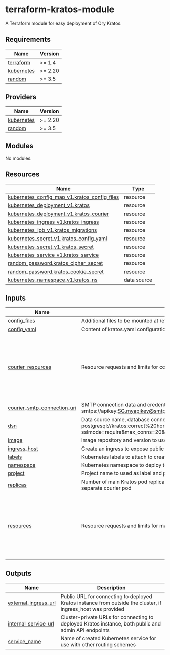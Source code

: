 # terraform-kratos-module

A Terraform module for easy deployment of Ory Kratos.

## Requirements

| Name | Version |
|------|---------|
| <a name="requirement_terraform"></a> [terraform](#requirement\_terraform) | >= 1.4 |
| <a name="requirement_kubernetes"></a> [kubernetes](#requirement\_kubernetes) | >= 2.20 |
| <a name="requirement_random"></a> [random](#requirement\_random) | >= 3.5 |

## Providers

| Name | Version |
|------|---------|
| <a name="provider_kubernetes"></a> [kubernetes](#provider\_kubernetes) | >= 2.20 |
| <a name="provider_random"></a> [random](#provider\_random) | >= 3.5 |

## Modules

No modules.

## Resources

| Name | Type |
|------|------|
| [kubernetes_config_map_v1.kratos_config_files](https://registry.terraform.io/providers/hashicorp/kubernetes/latest/docs/resources/config_map_v1) | resource |
| [kubernetes_deployment_v1.kratos](https://registry.terraform.io/providers/hashicorp/kubernetes/latest/docs/resources/deployment_v1) | resource |
| [kubernetes_deployment_v1.kratos_courier](https://registry.terraform.io/providers/hashicorp/kubernetes/latest/docs/resources/deployment_v1) | resource |
| [kubernetes_ingress_v1.kratos_ingress](https://registry.terraform.io/providers/hashicorp/kubernetes/latest/docs/resources/ingress_v1) | resource |
| [kubernetes_job_v1.kratos_migrations](https://registry.terraform.io/providers/hashicorp/kubernetes/latest/docs/resources/job_v1) | resource |
| [kubernetes_secret_v1.kratos_config_yaml](https://registry.terraform.io/providers/hashicorp/kubernetes/latest/docs/resources/secret_v1) | resource |
| [kubernetes_secret_v1.kratos_secret](https://registry.terraform.io/providers/hashicorp/kubernetes/latest/docs/resources/secret_v1) | resource |
| [kubernetes_service_v1.kratos_service](https://registry.terraform.io/providers/hashicorp/kubernetes/latest/docs/resources/service_v1) | resource |
| [random_password.kratos_cipher_secret](https://registry.terraform.io/providers/hashicorp/random/latest/docs/resources/password) | resource |
| [random_password.kratos_cookie_secret](https://registry.terraform.io/providers/hashicorp/random/latest/docs/resources/password) | resource |
| [kubernetes_namespace_v1.kratos_ns](https://registry.terraform.io/providers/hashicorp/kubernetes/latest/docs/data-sources/namespace_v1) | data source |

## Inputs

| Name | Description | Type | Default | Required |
|------|-------------|------|---------|:--------:|
| <a name="input_config_files"></a> [config\_files](#input\_config\_files) | Additional files to be mounted at /etc/kratos, e.g. identity schemas and courier templates | `map(string)` | `{}` | no |
| <a name="input_config_yaml"></a> [config\_yaml](#input\_config\_yaml) | Content of kratos.yaml configuration file | `string` | n/a | yes |
| <a name="input_courier_resources"></a> [courier\_resources](#input\_courier\_resources) | Resource requests and limits for courier Kratos pod | <pre>object({<br>    requests = object({<br>      cpu    = string<br>      memory = string<br>    })<br>    limits = object({<br>      cpu    = string<br>      memory = string<br>    })<br>  })</pre> | n/a | yes |
| <a name="input_courier_smtp_connection_uri"></a> [courier\_smtp\_connection\_uri](#input\_courier\_smtp\_connection\_uri) | SMTP connection data and credentials in URI form for email delivery, e.g. smtps://apikey:SG.myapikey@smtp.sendgrid.net:465 | `string` | n/a | yes |
| <a name="input_dsn"></a> [dsn](#input\_dsn) | Data source name, database connection data and credentials in URI form, e.g. postgresql://kratos:correct%20horse%20battery%20staple@postgresd:5432/kratosdb?sslmode=require&max_conns=20&max_idle_conns=4 | `string` | n/a | yes |
| <a name="input_image"></a> [image](#input\_image) | Image repository and version to use for deployment | `string` | `"docker.io/oryd/kratos:v0.13.0"` | no |
| <a name="input_ingress_host"></a> [ingress\_host](#input\_ingress\_host) | Create an ingress to expose public Kratos endpoint under this hostname if provided | `string` | n/a | yes |
| <a name="input_labels"></a> [labels](#input\_labels) | Kubernetes labels to attach to created resources | `map(string)` | `{}` | no |
| <a name="input_namespace"></a> [namespace](#input\_namespace) | Kubernetes namespace to deploy to | `string` | n/a | yes |
| <a name="input_project"></a> [project](#input\_project) | Project name to used as label and prefix for created resources | `string` | n/a | yes |
| <a name="input_replicas"></a> [replicas](#input\_replicas) | Number of main Kratos pod replicas, special value of 0 is treated as 1 but also disables separate courier pod | `number` | `1` | no |
| <a name="input_resources"></a> [resources](#input\_resources) | Resource requests and limits for main Kratos pods | <pre>object({<br>    requests = object({<br>      cpu    = string<br>      memory = string<br>    })<br>    limits = object({<br>      cpu    = string<br>      memory = string<br>    })<br>  })</pre> | n/a | yes |

## Outputs

| Name | Description |
|------|-------------|
| <a name="output_external_ingress_url"></a> [external\_ingress\_url](#output\_external\_ingress\_url) | Public URL for connecting to deployed Kratos instance from outside the cluster, if ingress\_host was provided |
| <a name="output_internal_service_url"></a> [internal\_service\_url](#output\_internal\_service\_url) | Cluster-private URLs for connecting to deployed Kratos instance, both public and admin API endpoints |
| <a name="output_service_name"></a> [service\_name](#output\_service\_name) | Name of created Kubernetes service for use with other routing schemes |
